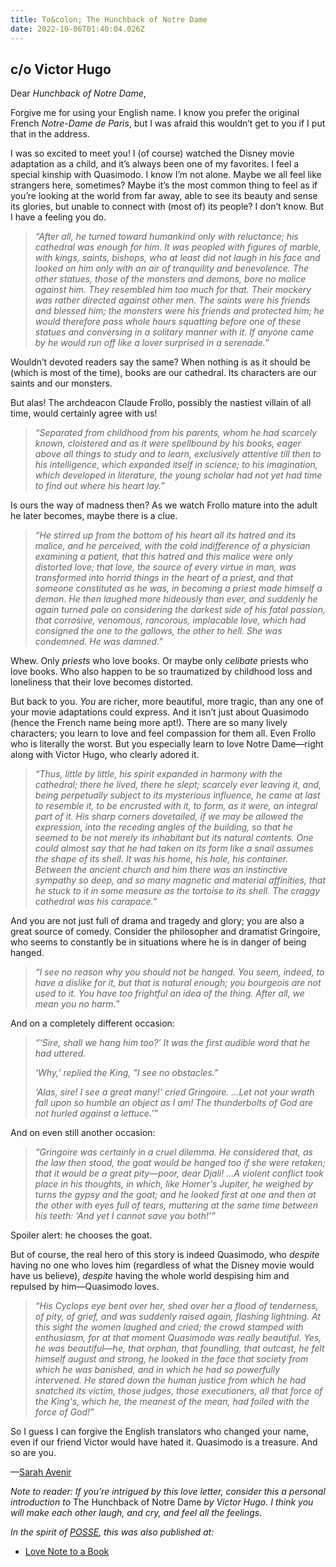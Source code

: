```yaml
---
title: To&colon; The Hunchback of Notre Dame
date: 2022-10-06T01:40:04.026Z
---
```


## c/o Victor Hugo

<p>Dear <em>Hunchback of Notre Dame</em>,</p><p>Forgive me for using your English name. I know you prefer the original French <em>Notre-Dame de Paris</em>, but I was afraid this wouldn’t get to you if I put that in the address.</p><p>I was so excited to meet you! I (of course) watched the Disney movie adaptation as a child, and it’s always been one of my favorites. I feel a special kinship with Quasimodo. I know I’m not alone. Maybe we all feel like strangers here, sometimes? Maybe it’s the most common thing to feel as if you’re looking at the world from far away, able to see its beauty and sense its glories, but unable to connect with (most of) its people? I don’t know. But I have a feeling you do.</p><blockquote><p><em>“After all, he turned toward humankind only with reluctance; his cathedral was enough for him. It was peopled with figures of marble, with kings, saints, bishops, who at least did not laugh in his face and looked on him only with an air of tranquility and benevolence. The other statues, those of the monsters and demons, bore no malice against him. They resembled him too much for that. Their mockery was rather directed against other men. The saints were his friends and blessed him; the monsters were his friends and protected him; he would therefore pass whole hours squatting before one of these statues and conversing in a solitary manner with it. If anyone came by he would run off like a lover surprised in a serenade.”</em></p></blockquote><p>Wouldn’t devoted readers say the same? When nothing is as it should be (which is most of the time), books are our cathedral. Its characters are our saints and our monsters.</p><p>But alas! The archdeacon Claude Frollo, possibly the nastiest villain of all time, would certainly agree with us!</p><blockquote><p><em>“Separated from childhood from his parents, whom he had scarcely known, cloistered and as it were spellbound by his books, eager above all things to study and to learn, exclusively attentive till then to his intelligence, which expanded itself in science; to his imagination, which developed in literature, the young scholar had not yet had time to find out where his heart lay.”</em></p></blockquote><p>Is ours the way of madness then? As we watch Frollo mature into the adult he later becomes, maybe there is a clue.</p><blockquote><p><em>“He stirred up from the bottom of his heart all its hatred and its malice, and he perceived, with the cold indifference of a physician examining a patient, that this hatred and this malice were only distorted love; that love, the source of every virtue in man, was transformed into horrid things in the heart of a priest, and that someone constituted as he was, in becoming a priest made himself a demon.</em> <em>He then laughed more hideously than ever, and suddenly he again turned pale on considering the darkest side of his fatal passion, that corrosive, venomous, rancorous, implacable love, which had consigned the one to the gallows, the other to hell. She was condemned. He was damned.”</em></p></blockquote><p>Whew. Only <em>priests</em> who love books. Or maybe only <em>celibate</em> priests who love books. Who also happen to be so traumatized by childhood loss and loneliness that their love becomes distorted. </p><p>But back to you. <em>You</em> are richer, more beautiful, more tragic, than any one of your movie adaptations could express. And it isn’t just about Quasimodo (hence the French name being more apt!). There are so many lively characters; you learn to love and feel compassion for them all. Even Frollo who is literally the worst. But you especially learn to love Notre Dame—right along with Victor Hugo, who clearly adored it.</p><blockquote><p><em>“Thus, little by little, his spirit expanded in harmony with the cathedral; there he lived, there he slept; scarcely ever leaving it, and, being perpetually subject to its mysterious influence, he came at last to resemble it, to be encrusted with it, to form, as it were, an integral part of it. His sharp corners dovetailed, if we may be allowed the expression, into the receding angles of the building, so that he seemed to be not merely its inhabitant but its natural contents. One could almost say&nbsp;that he had taken on its form like a snail assumes the shape of its shell. It was his home, his hole, his container. Between the ancient church and him there was an instinctive sympathy so deep, and so many magnetic and material affinities, that he stuck to it in some measure as the tortoise to its shell. The craggy cathedral was his carapace.”</em></p></blockquote><p>And you are not just full of drama and tragedy and glory; you are also a great source of comedy. Consider the philosopher and dramatist Gringoire, who seems to constantly be in situations where he is in danger of being hanged.</p><blockquote><p><em>“I see no reason why you should not be hanged. You seem, indeed, to have a dislike for it, but that is natural enough; you bourgeois are not used to it. You have too frightful an idea of the thing. After all, we mean you no harm.”</em></p></blockquote><p>And on a completely different occasion:</p><blockquote><p><em>“‘Sire, shall we hang him too?’ It was the first audible word that he had uttered.</em></p><p><em>‘Why,’ replied the King, "I see no obstacles."</em></p><p><em>‘Alas, sire! I see a great many!’ cried Gringoire. …Let not your wrath fall upon so humble an object as I am! The thunderbolts of God are not hurled against a lettuce.’”</em></p></blockquote><p>And on even still another occasion:</p><blockquote><p><em>“Gringoire was certainly in a cruel dilemma. He considered that, as the law then stood, the goat would be hanged too if she were retaken; that it would be a great pity—poor, dear Djali! …A violent conflict took place in his thoughts, in which, like Homer's Jupiter, he weighed by turns the gypsy and the goat; and he looked first at one and then at the other with eyes full of tears, muttering at the same time between his teeth: ‘And yet I cannot save you both!’”</em></p></blockquote><p>Spoiler alert: he chooses the goat.</p><p>But of course, the real hero of this story is indeed Quasimodo, who <em>despite</em> having no one who loves him (regardless of what the Disney movie would have us believe), <em>despite</em> having the whole world despising him and repulsed by him—Quasimodo loves.</p><blockquote><p><em>“His Cyclops eye bent over her, shed over her a flood of tenderness, of pity, of grief, and was suddenly raised again, flashing lightning. At this sight the women laughed and cried; the crowd stamped with enthusiasm, for at that moment Quasimodo was really beautiful. Yes, he was beautiful—he, that orphan, that foundling, that outcast, he felt himself august and strong, he looked in the face that society from which he was banished, and in which he had so powerfully intervened. He stared down the human justice from which he had snatched its victim, those judges, those executioners, all that force of the King's, which he, the meanest of the mean, had foiled with the force of God!”</em></p></blockquote><p>So I guess I can forgive the English translators who changed your name, even if our friend Victor would have hated it. Quasimodo is a treasure. And so are you.</p><p>—<a href="https://sarahavenir.com">Sarah Avenir</a></p><p><em>Note to reader: If you’re intrigued by this love letter, consider this a personal introduction to </em>The Hunchback of Notre Dame<em> by Victor Hugo. I think you will make each other laugh, and cry, and feel all the feelings.</em></p>

*In the spirit of [POSSE](https://indieweb.org/POSSE), this was also published at:*

* [Love Note to a Book](https://lovenotetoabook.substack.com/p/to-the-hunchback-of-notre-dame)